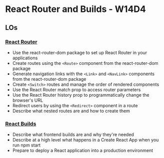 # React Router and Builds - W14D4

## LOs
### [React Router](https://github.com/ssoonmi/05-20-Lecture-Notes/blob/master/W14D4/ReactRouter.md)
* Use the react-router-dom package to set up React Router in your applications
* Create routes using the `<Route>` component from the react-router-dom package
* Generate navigation links with the `<Link>` and `<NavLink>` components from the react-router-dom package
* Create `<Switch>` routes and manage the order of rendered components
* Use the React Router match prop to access router parameters
* Use the React Router history prop to programmatically change the browser's URL
* Redirect users by using the `<Redirect>` component in a route
* Describe what nested routes are and how to create them

### [React Builds](https://github.com/ssoonmi/05-20-Lecture-Notes/blob/master/W14D4/ReactBuilds.md)
* Describe what frontend builds are and why they're needed
* Describe at a high level what happens in a Create React App when you run npm start
* Prepare to deploy a React application into a production environment
